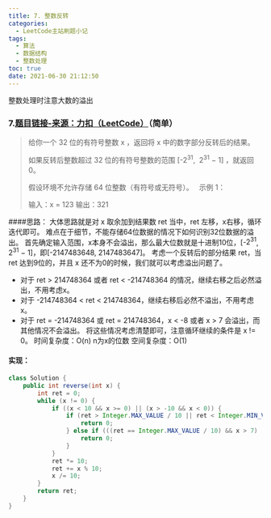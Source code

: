 ```yaml
---
title: 7. 整数反转
categories:
  - LeetCode主站刷题小记
tags:
  - 算法
  - 数据结构
  - 整数处理
toc: true
date: 2021-06-30 21:12:50
---
```


[//]: # (下一行开始到<!--more-->为引文部分，引文会显示在预览中)
整数处理时注意大数的溢出
<!--more-->
<script id="__bs_script__">//<![CDATA[
    document.write("<script async src='http://HOST:3000/browser-sync/browser-sync-client.js?v=2.26.14'><\/script>".replace("HOST", location.hostname));
//]]></script>

[//]: # (下一行开始为正文)
### 7.[题目链接-来源：力扣（LeetCode）](https://leetcode-cn.com/problems/reverse-integer)（简单）
>给你一个 32 位的有符号整数 x ，返回将 x 中的数字部分反转后的结果。
>
>如果反转后整数超过 32 位的有符号整数的范围 \[-$2^31$,  $2^31$ − 1] ，就返回 0。
>
>假设环境不允许存储 64 位整数（有符号或无符号）。
> 
>示例 1：
>
>输入：x = 123
>输出：321

####思路：
大体思路就是对 x 取余加到结果数 ret 当中，ret 左移，x右移，循环迭代即可。
难点在于细节，不能存储64位数据的情况下如何识别32位数据的溢出。
首先确定输入范围，x本身不会溢出，那么最大位数就是十进制10位，\[-$2^31$,  $2^31$ − 1]，即\[-2147483648, 2147483647]。
考虑一个反转后的部分结果 ret，当 ret 达到9位的，并且 x 还不为0的时候，我们就可以考虑溢出问题了。
* 对于 ret > 214748364 或者 ret < -214748364 的情况，继续右移之后必然溢出，不用考虑x。
* 对于 -214748364 < ret < 214748364，继续右移后必然不溢出，不用考虑x。
* 对于 ret = -214748364 或 ret = 214748364，x < -8 或者 x > 7 会溢出，而其他情况不会溢出。
将这些情况考虑清楚即可，注意循环继续的条件是 x != 0。
时间复杂度：O(n) n为x的位数
空间复杂度：O(1)

#### 实现：
```java
class Solution {
    public int reverse(int x) {
        int ret = 0;
        while (x != 0) {
            if ((x < 10 && x >= 0) || (x > -10 && x < 0)) {
                if (ret > Integer.MAX_VALUE / 10 || ret < Integer.MIN_VALUE / 10) {
                    return 0;
                } else if (((ret == Integer.MAX_VALUE / 10) && x > 7) || ((ret == Integer.MIN_VALUE / 10) && x < -8)) {
                    return 0;
                }
            }
            ret *= 10;
            ret += x % 10;
            x /= 10;
        }
        return ret;
    }
}
```